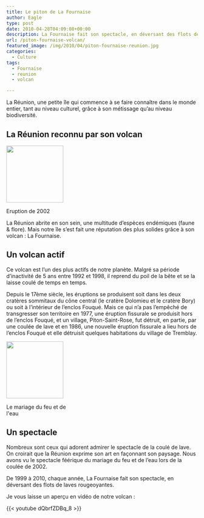 ```yaml
---
title: Le piton de La Fournaise
author: Eagle
type: post
date: 2010-04-28T04:09:08+00:00
description: La Fournaise fait son spectacle, en déversant des flots de laves rougeoyantes. Ce volcan est l’un des plus actifs de notre planète. Malgré sa période d’inactivité de 5 ans entre 1992 et 1998, il reprend du poil de la bête et se la laisse coulé de temps en temps.
url: /piton-fournaise-volcan/
featured_image: /img/2010/04/piton-fournaise-reunion.jpg
categories:
  - Culture
tags:
  - Fournaise
  - reunion
  - volcan

---
```

La Réunion, une petite île qui commence à se faire connaître dans le monde entier, tant au niveau culturel, grâce à son métissage qu’au niveau biodiversité.

## La Réunion reconnu par son volcan 

<div id="attachment_1756" style="width: 160px" class="wp-caption right">
  
  <a href="https://i1.wp.com/974attitude.fr/img/feudanslamer.jpg"><img aria-describedby="caption-attachment-1756" src="/img/2010/04/feudanslamer-150x150.jpg?resize=150%2C150" alt="" title="volcan" width="150" height="150" class="size-thumbnail wp-image-1756" data-recalc-dims="1" /></a>
        
  <p id="caption-attachment-1756" class="wp-caption-text">
          Eruption de 2002
  </p>

</div> 

La Réunion abrite en son sein, une multitude d’espèces endémiques (faune & flore). Mais notre île s’est fait une réputation des plus solides grâce à son volcan : La Fournaise.

## Un volcan actif

Ce volcan est l’un des plus actifs de notre planète. Malgré sa période d’inactivité de 5 ans entre 1992 et 1998, il reprend du poil de la bête et se la laisse coulé de temps en temps.

Depuis le 17ème siècle, les éruptions se produisent soit dans les deux cratères sommitaux du cône central (le cratère Dolomieu et le cratère Bory) ou soit à l’intérieur de l’enclos Fouqué. Mais ce qui n’a pas l’empêché de transgresser son territoire en 1977, une éruption fissurale se produisit hors de l’enclos Fouqué, et un village, Piton-Saint-Rose, fut détruit, en partie, par une coulée de lave et en 1986, une nouvelle éruption fissurale a lieu hors de l’enclos Fouqué et elle détruisit quelques habitations du village de Tremblay.

<div id="attachment_1760" style="width: 160px" class="wp-caption right">
  <a href="https://i1.wp.com/974attitude.fr/img/reunion-volcan-resize.jpg"><img aria-describedby="caption-attachment-1760" src="https://i1.wp.com/974attitude.fr/img/2010/04/reunion-volcan-resize-150x150.jpg?resize=150%2C150" alt="" title="reunion_volcan" width="150" height="150" class="size-thumbnail wp-image-1760" data-recalc-dims="1" /></a>
          
  <p id="caption-attachment-1760" class="wp-caption-text">
            Le mariage du feu et de l'eau
  </p>
</div>

## Un spectacle

Nombreux sont ceux qui adorent admirer le spectacle de la coulé de lave. On croirait que la Réunion exprime son art en façonnant son paysage. Nous avons vu le spectacle féérique du mariage du feu et de l’eau lors de la coulée de 2002.

De 1999 à 2010, chaque année, La Fournaise fait son spectacle, en déversant des flots de laves rougeoyantes.
  
Je vous laisse un aperçu en vidéo de notre volcan :

{{< youtube dQbrfZDBq_8 >}}